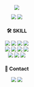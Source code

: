
<p align="center">
  <img src="https://capsule-render.vercel.app/api?type=waving&section=header&color=auto&text=Hi!%20I'm%20Heeju!&fontColor=ffffff&fontSize=60&height=230" />
</p>


<p align="center">
  <img src="https://hits.seeyoufarm.com/api/count/incr/badge.svg?url=https%3A%2F%2Fgithub.com%2Fkimheejoo%2Fhit-counter&count_bg=%2379C83D&title_bg=%23555555&icon=waze.svg&icon_color=%23E7E7E7&title=hits&edge_flat=false"/>
  <img src="http://mazassumnida.wtf/api/mini/generate_badge?boj=h32j00" />
</p>

<h3 align="center">🛠 SKILL</h3>

<p align="center">
  <img src="https://img.shields.io/badge/Spring Boot-6DB33F?style=flat-square&logo=Spring Boot&logoColor=white"/>
  <img src="https://img.shields.io/badge/Spring-6DB33F?style=flat-square&logo=Spring&logoColor=white"/>
  <img src="https://img.shields.io/badge/Flask-000000?style=flat-square&logo=Flask&logoColor=white"/>
  <img src="https://img.shields.io/badge/Node.js-339933?style=flat-square&logo=Node.js&logoColor=white"/>
  <br>
  <img src="https://img.shields.io/badge/Java-007396.svg?style=flat-square&logo=Java&logoColor=white"/>
  <img src="https://img.shields.io/badge/Python-3776AB?style=flat-square&logo=Python&logoColor=white"/>
  <img src="https://img.shields.io/badge/C-A8B9CC?style=flat-square&logo=C&logoColor=white"/>
  <img src="https://img.shields.io/badge/JavaScript-F7DF1E?style=flat-square&logo=JavaScript&logoColor=white"/>
  <br>
  <img src="https://img.shields.io/badge/MySQL-4479A1?style=flat-square&logo=MySQL&logoColor=white"/>
  <img src="https://img.shields.io/badge/SQLite-003B57?style=flat-square&logo=SQLite&logoColor=white"/>
  <img src="https://img.shields.io/badge/Git-F05032?style=flat-square&logo=Git&logoColor=white"/>
</p>

<!--
<p>
  <img src="https://github-readme-stats.vercel.app/api?username=kimheejoo&theme=dark&show_icons=true"/>
</p>
-->

<h3 align="center">💬 Contact</h3>
<p align="center">
  <a href="https://h32j00.tistory.com/"><img src="http://img.shields.io/badge/-Tech%20blog-black?style=flat-square&logo=github&link=https://h32j00.tistory.com/"/></a>  
  <a href="mailto:h32j00@gmail.com"><img src="https://img.shields.io/badge/Gmail-d14836?style=flat-square&logo=Gmail&logoColor=white&link=mailto:h32j00@gmail.com"/></a>
</p>



<!--
**kimheejoo/kimheejoo** is a ✨ _special_ ✨ repository because its `README.md` (this file) appears on your GitHub profile.

Here are some ideas to get you started:

- 🔭 I’m currently working on ...
- 🌱 I’m currently learning ...
- 👯 I’m looking to collaborate on ...
- 🤔 I’m looking for help with ...
- 💬 Ask me about ...
- 📫 How to reach me: ...
- 😄 Pronouns: ...
- ⚡ Fun fact: ...
-->
